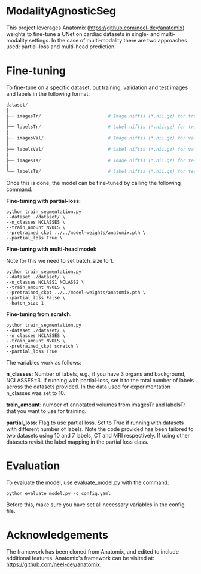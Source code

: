 # ModalityAgnosticSeg

This project leverages Anatomix (https://github.com/neel-dey/anatomix) weights to fine-tune a UNet on cardiac datasets in single- and multi-modality settings. In the case of multi-modality there are two approaches used: partial-loss and multi-head prediction.

# Fine-tuning
To fine-tune on a specific dataset, put training, validation and test images and labels in the following format:

```python
dataset/
│
├── imagesTr/                         # Image niftis (*.nii.gz) for training set
│
├── labelsTr/                         # Label niftis (*.nii.gz) for training set
│
├── imagesVal/                        # Image niftis (*.nii.gz) for validation set
│
├── labelsVal/                        # Label niftis (*.nii.gz) for validation set
│
├── imagesTs/                         # Image niftis (*.nii.gz) for testing set
│
└── labelsTs/                         # Label niftis (*.nii.gz) for testing set
```
Once this is done, the model can be fine-tuned by calling the following command.

**Fine-tuning with partial-loss:**

```
python train_segmentation.py 
--dataset ./dataset/ \
--n_classes NCLASSES \
--train_amount NVOLS \
--pretrained_ckpt ../../model-weights/anatomix.pth \
--partial_loss True \
```

**Fine-tuning with multi-head model:**

Note for this we need to set batch_size to 1.

```
python train_segmentation.py 
--dataset ./dataset/ \
--n_classes NCLASS1 NCLASS2 \
--train_amount NVOLS \
--pretrained_ckpt ../../model-weights/anatomix.pth \
--partial_loss False \
--batch_size 1
```

**Fine-tuning from scratch:**
```
python train_segmentation.py 
--dataset ./dataset/ \
--n_classes NCLASSES \
--train_amount NVOLS \
--pretrained_ckpt scratch \
--partial_loss True
```

The variables work as follows:

**n_classes**: Number of labels, e.g., if you have 3 organs and background, NCLASSES=3. If running with partial-loss, set it to the total number of labels across the datasets provided. In the data used for experimentation n_classes was set to 10.

**train_amount**: number of annotated volumes from imagesTr and labelsTr that you want to use for training.

**partial_loss**: Flag to use partial loss. Set to True if running with datasets with different number of labels. Note the code provided has been tailored to two datasets using 10 and 7 labels, CT and MRI respectively. If using other datasets revisit the label mapping in the partial loss class.

# Evaluation

To evaluate the model, use evaluate_model.py with the command:
```
python evaluate_model.py -c config.yaml
```

Before this, make sure you have set all necessary variables in the config file.

# Acknowledgements
The framework has been cloned from Anatomix, and edited to include additional features. Anatomix's framework can be visited at: https://github.com/neel-dey/anatomix.
